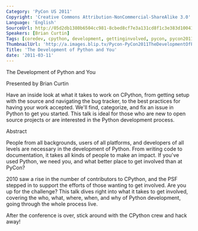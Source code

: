 ```yaml
---
Category: 'PyCon US 2011'
Copyright: 'Creative Commons Attribution-NonCommercial-ShareAlike 3.0'
Language: 'English'
SourceUrl: http://05d2db1380b6504cc981-8cbed8cf7e3a131cd8f1c3e383d10041.r93.cf2.rackcdn.com/pycon-us-2011/432_the-development-of-python-and-you.mp4
Speakers: [Brian Curtin]
Tags: [coredev, cpython, development, gettinginvolved, pycon, pycon2011]
ThumbnailUrl: 'http://a.images.blip.tv/Pycon-PyCon2011TheDevelopmentOfPythonAndYou317.png'
Title: 'The Development of Python and You'
date: '2011-03-11'
---
```

The Development of Python and You

Presented by Brian Curtin

Have an inside look at what it takes to work on CPython, from getting setup
with the source and navigating the bug tracker, to the best practices for
having your work accepted. We'll find, categorize, and fix an issue in Python
to get you started. This talk is ideal for those who are new to open source
projects or are interested in the Python development process.

Abstract

People from all backgrounds, users of all platforms, and developers of all
levels are necessary in the development of Python. From writing code to
documentation, it takes all kinds of people to make an impact. If you've used
Python, we need you, and what better place to get involved than at PyCon?

2010 saw a rise in the number of contributors to CPython, and the PSF stepped
in to support the efforts of those wanting to get involved. Are you up for the
challenge? This talk dives right into what it takes to get involved, covering
the who, what, where, when, and why of Python development, going through the
whole process live.

After the conference is over, stick around with the CPython crew and hack
away!

